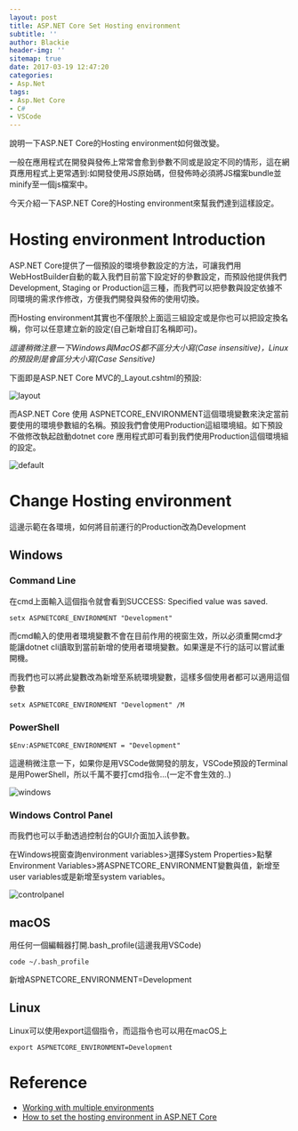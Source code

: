 ```yaml
---
layout: post
title: ASP.NET Core Set Hosting environment
subtitle: ''
author: Blackie
header-img: ''
sitemap: true
date: 2017-03-19 12:47:20
categories:
- Asp.Net
tags: 
- Asp.Net Core
- C#
- VSCode
---
```


說明一下ASP.NET Core的Hosting environment如何做改變。

<!-- More -->

一般在應用程式在開發與發佈上常常會愈到參數不同或是設定不同的情形，這在網頁應用程式上更常遇到:如開發使用JS原始碼，但發佈時必須將JS檔案bundle並minify至一個js檔案中。

今天介紹一下ASP.NET Core的Hosting environment來幫我們達到這樣設定。

# Hosting environment Introduction #

ASP.NET Core提供了一個預設的環境參數設定的方法，可讓我們用WebHostBuilder自動的載入我們目前當下設定好的參數設定，而預設他提供我們 Development, Staging or Production這三種，而我們可以把參數與設定依據不同環境的需求作修改，方便我們開發與發佈的使用切換。

而Hosting environment其實也不僅限於上面這三組設定或是你也可以把設定換名稱，你可以任意建立新的設定(自己新增自訂名稱即可)。

*這邊稍微注意一下Windows與MacOS都不區分大小寫(Case insensitive)，Linux的預設則是會區分大小寫(Case Sensitive)*

下面即是ASP.NET Core MVC的_Layout.cshtml的預設:

![layout](layout.png)

而ASP.NET Core 使用 ASPNETCORE_ENVIRONMENT這個環境變數來決定當前要使用的環境參數組的名稱。預設我們會使用Production這組環境組。如下預設不做修改執起啟動dotnet core 應用程式即可看到我們使用Production這個環境組的設定。

![default](default.png)

# Change Hosting environment #

這邊示範在各環境，如何將目前運行的Production改為Development

## Windows ##

### Command Line ###

在cmd上面輸入這個指令就會看到SUCCESS: Specified value was saved.
    
    setx ASPNETCORE_ENVIRONMENT "Development"

而cmd輸入的使用者環境變數不會在目前作用的視窗生效，所以必須重開cmd才能讓dotnet cli讀取到當前新增的使用者環境變數。如果還是不行的話可以嘗試重開機。

而我們也可以將此變數改為新增至系統環境變數，這樣多個使用者都可以適用這個參數

    setx ASPNETCORE_ENVIRONMENT "Development" /M

### PowerShell ###

    $Env:ASPNETCORE_ENVIRONMENT = "Development"

這邊稍微注意一下，如果你是用VSCode做開發的朋友，VSCode預設的Terminal是用PowerShell，所以千萬不要打cmd指令...(一定不會生效的..)

![windows](windows_powershell.png)

### Windows Control Panel ###

而我們也可以手動透過控制台的GUI介面加入該參數。

在Windows視窗查詢environment variables>選擇System Properties>點擊Environment Variables>將ASPNETCORE_ENVIRONMENT變數與值，新增至user variables或是新增至system variables。

![controlpanel](controlpanel.png)

## macOS ##

用任何一個編輯器打開.bash_profile(這邊我用VSCode)

    code ~/.bash_profile

新增ASPNETCORE_ENVIRONMENT=Development

## Linux ##

Linux可以使用export這個指令，而這指令也可以用在macOS上

    export ASPNETCORE_ENVIRONMENT=Development

# Reference #
- [Working with multiple environments](https://docs.microsoft.com/en-us/aspnet/core/fundamentals/environments)
- [How to set the hosting environment in ASP.NET Core](https://andrewlock.net/how-to-set-the-hosting-environment-in-asp-net-core/)